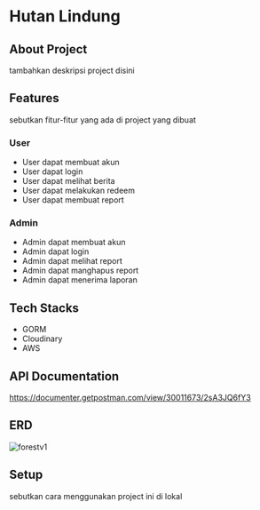 # Hutan Lindung

## About Project
tambahkan deskripsi project disini

## Features
sebutkan fitur-fitur yang ada di project yang dibuat

### User
- User dapat membuat akun
- User dapat login
- User dapat melihat berita
- User dapat melakukan redeem
- User dapat membuat report 

### Admin
- Admin dapat membuat akun
- Admin dapat login
- Admin dapat melihat report
- Admin dapat manghapus report
- Admin dapat menerima laporan

## Tech Stacks
- GORM
- Cloudinary
- AWS

## API Documentation
https://documenter.getpostman.com/view/30011673/2sA3JQ6fY3

## ERD
![forestv1](https://github.com/Mifthahuddinnn/Protect-Forest/assets/142136573/e8e2c196-7e07-4db7-ba8f-34833e8ed72b)

## Setup 
sebutkan cara menggunakan project ini di lokal
